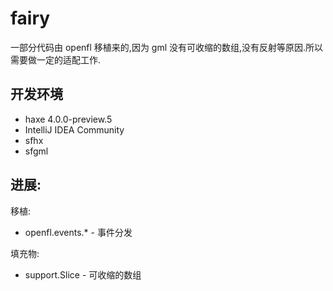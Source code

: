 fairy
==

一部分代码由 openfl 移植来的,因为 gml 没有可收缩的数组,没有反射等原因.所以需要做一定的适配工作.

开发环境
--
- haxe 4.0.0-preview.5
- IntelliJ IDEA Community
- sfhx
- sfgml

进展:
--
移植:
- openfl.events.* - 事件分发

填充物:
- support.Slice - 可收缩的数组

